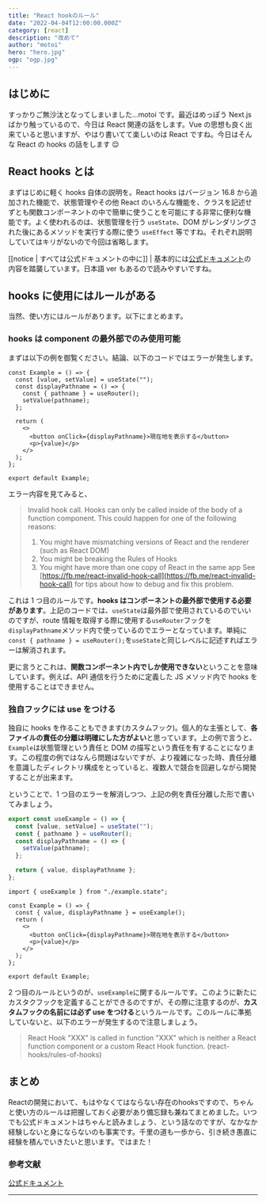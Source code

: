 ```yaml
---
title: "React hookのルール"
date: "2022-04-04T12:00:00.000Z"
category: [react]
description: "改めて"
author: "motoi"
hero: "hero.jpg"
ogp: "ogp.jpg"
---
```


## はじめに

すっかりご無沙汰となってしまいました…motoi です。最近はめっぽう Next.js ばかり触っているので、今日は React 関連の話をします。Vue の思想も良く出来ていると思いますが、やはり書いてて楽しいのは React ですね。今日はそんな React の hooks の話をします 😌

## React hooks とは

まずはじめに軽く hooks 自体の説明を。React hooks はバージョン 16.8 から追加された機能で、状態管理やその他 React のいろんな機能を、クラスを記述せずとも関数コンポーネントの中で簡単に使うことを可能にする非常に便利な機能です。よく使われるのは、状態管理を行う `useState`、DOM がレンダリングされた後にあるメソッドを実行する際に使う `useEffect` 等ですね。それぞれ説明していてはキリがないので今回は省略します。

[[notice | すべては公式ドキュメントの中に]]
| 基本的には[公式ドキュメント](https://ja.reactjs.org/docs/hooks-intro.html)の内容を踏襲しています。日本語 ver もあるので読みやすいですね。

## hooks に使用にはルールがある

当然、使い方にはルールがあります。以下にまとめます。

### hooks は component の最外部でのみ使用可能

まずは以下の例を御覧ください。結論、以下のコードではエラーが発生します。

```typescript:title=example.tsx
const Example = () => {
  const [value, setValue] = useState("");
  const displayPathname = () => {
    const { pathname } = useRouter();
    setValue(pathname);
  };

  return (
    <>
      <button onClick={displayPathname}>現在地を表示する</button>
      <p>{value}</p>
    </>
  );
};

export default Example;
```

エラー内容を見てみると、

> Invalid hook call. Hooks can only be called inside of the body of a function component. This could happen for one of the following reasons:
>
> 1. You might have mismatching versions of React and the renderer (such as React DOM)
> 2. You might be breaking the Rules of Hooks
> 3. You might have more than one copy of React in the same app
>    See [https://fb.me/react-invalid-hook-call](https://fb.me/react-invalid-hook-call) for tips about how to debug and fix this problem.

これは 1 つ目のルールです。**hooks はコンポーネントの最外部で使用する必要があります**。上記のコードでは、`useState`は最外部で使用されているのでいいのですが、route 情報を取得する際に使用する`useRouter`フックを`displayPathname`メソッド内で使っているのでエラーとなっています。単純に`const { pathname } = useRouter();`を`useState`と同じレベルに記述すればエラーは解消されます。

更に言うとこれは、**関数コンポーネント内でしか使用できない**ということを意味しています。例えば、API 通信を行うために定義した JS メソッド内で hooks を使用することはできません。

### 独自フックには use をつける

独自に hooks を作ることもできます(カスタムフック)。個人的な主張として、**各ファイルの責任の分離は明確にした方がよい**と思っています。上の例で言うと、`Example`は状態管理という責任と DOM の描写という責任を有することになります。この程度の例ではなんら問題はないですが、より複雑になった時、責任分離を意識したディレクトリ構成をとっていると、複数人で競合を回避しながら開発することが出来ます。

ということで、1 つ目のエラーを解消しつつ、上記の例を責任分離した形で書いてみましょう。

```typescript:title=example.state.ts
export const useExample = () => {
  const [value, setValue] = useState("");
  const { pathname } = useRouter();
  const displayPathname = () => {
    setValue(pathname);
  };

  return { value, displayPathname };
};
```

```typescript:title=example.tsx
import { useExample } from "./example.state";

const Example = () => {
  const { value, displayPathname } = useExample();
  return (
    <>
      <button onClick={displayPathname}>現在地を表示する</button>
      <p>{value}</p>
    </>
  );
};

export default Example;
```

2 つ目のルールというのが、`useExample`に関するルールです。このように新たにカスタクフックを定義することができるのですが、その際に注意するのが、**カスタムフックの名前には必ず use をつける**というルールです。このルールに準拠していないと、以下のエラーが発生するので注意しましょう。

> React Hook "XXX" is called in function "XXX" which is neither a React function component or a custom React Hook function. (react-hooks/rules-of-hooks)

## まとめ

Reactの開発において、もはやなくてはならない存在のhooksですので、ちゃんと使い方のルールは把握しておく必要があり備忘録も兼ねてまとめました。いつでも公式ドキュメントはちゃんと読みましょう、という話なのですが、なかなか経験しないと身にならないのも事実です。千里の道も一歩から、引き続き愚直に経験を積んでいきたいと思います。ではまた！

### 参考文献

[公式ドキュメント](https://ja.reactjs.org/docs/hooks-intro.html)

---
